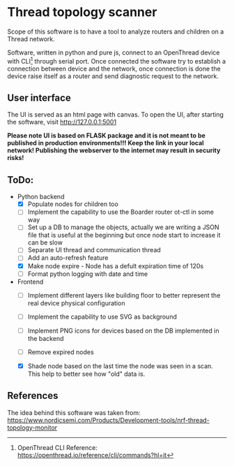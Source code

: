 # Thread topology scanner
Scope of this software is to have a tool to analyze routers and children on a Thread network.

Software, written in python and pure js, connect to an OpenThread device with CLI[^1]  through serial port. Once connected
the software try to establish a connection between device and the network, once connection is done the device raise itself
as a router and send diagnostic request to the network.

## User interface
The UI is served as an html page with canvas. 
To open the UI, after starting the software, visit http://127.0.0.1:5001

**Please note UI is based on FLASK package and it is not meant to be published in production environments!!! Keep the link
in your local network! Publishing the webserver to the internet may result in security risks!**  

## ToDo:
- Python backend
  - [x] Populate nodes for children too
  - [ ] Implement the capability to use the Boarder router ot-ctl in some way
  - [ ] Set up a DB to manage the objects, actually we are writing a JSON file that is useful at the beginning but once node start to increase it can be slow
  - [ ] Separate UI thread and communication thread
  - [ ] Add an auto-refresh feature
  - [x] Make node expire - Node has a defult expiration time of 120s
  - [ ] Format python logging with date and time

- Frontend
  - [ ] Implement different layers like building floor to better represent the real device physical configuration
  - [ ] Implement the capability to use SVG as background
  - [ ] Implement PNG icons for devices based on the DB implemented in the backend
  - [ ] Remove expired nodes
  - [x] Shade node based on the last time the node was seen in a scan. This help to better see how "old" data is.



## References
The idea behind this software was taken from: https://www.nordicsemi.com/Products/Development-tools/nrf-thread-topology-monitor

[^1]: OpenThread CLI Reference: https://openthread.io/reference/cli/commands?hl=it